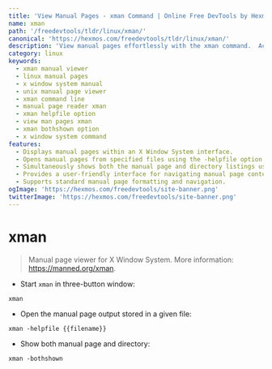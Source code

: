 ```yaml
---
title: 'View Manual Pages - xman Command | Online Free DevTools by Hexmos'
name: xman
path: '/freedevtools/tldr/linux/xman/'
canonical: 'https://hexmos.com/freedevtools/tldr/linux/xman/'
description: 'View manual pages effortlessly with the xman command.  Access and navigate manual page content efficiently in the X Window System. Free online tool, no registration required.'
category: linux
keywords:
  - xman manual viewer
  - linux manual pages
  - x window system manual
  - unix manual page viewer
  - xman command line
  - manual page reader xman
  - xman helpfile option
  - view man pages xman
  - xman bothshown option
  - x window system command
features:
  - Displays manual pages within an X Window System interface.
  - Opens manual pages from specified files using the -helpfile option.
  - Simultaneously shows both the manual page and directory listings using -bothshown.
  - Provides a user-friendly interface for navigating manual page content.
  - Supports standard manual page formatting and navigation.
ogImage: 'https://hexmos.com/freedevtools/site-banner.png'
twitterImage: 'https://hexmos.com/freedevtools/site-banner.png'
---
```


# xman

> Manual page viewer for X Window System.
> More information: <https://manned.org/xman>.

- Start `xman` in three-button window:

`xman`

- Open the manual page output stored in a given file:

`xman -helpfile {{filename}}`

- Show both manual page and directory:

`xman -bothshown`
